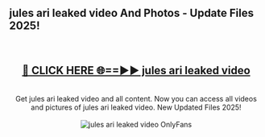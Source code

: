 <h2>jules ari leaked video And Photos - Update Files 2025!</h2>
<br>
<div align="center">
<h2><a href="https://top-ai-tools.click/QrbHav" rel="nofollow">🔴 CLICK HERE 🌐==►► jules ari leaked video</a></h2>
<br>
Get jules ari leaked video and all content. Now you can access all videos and pictures of jules ari leaked video. New Updated Files 2025!
<br>
<br>
<a href="https://top-ai-tools.click/QrbHav" rel="nofollow" data-target="animated-image.originalLink"><img src="https://i.ibb.co.com/WyWwxjT/player-gif2.gif" alt="jules ari leaked video OnlyFans" style="max-width: 100%; display: inline-block;" data-target="animated-image.originalImage"></a>
</div>
<br>